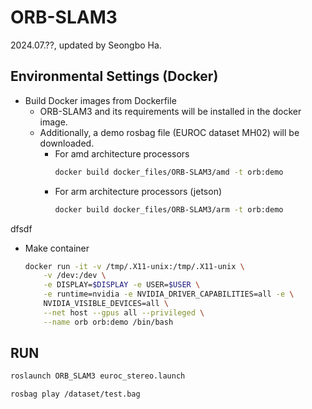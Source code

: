 # ORB-SLAM3
2024.07.??, updated by Seongbo Ha.

## Environmental Settings (Docker)
- Build Docker images from Dockerfile
  - ORB-SLAM3 and its requirements will be installed in the docker image.
  - Additionally, a demo rosbag file (EUROC dataset MH02) will be downloaded.
    - For amd architecture processors
        ```bash
        docker build docker_files/ORB-SLAM3/amd -t orb:demo
        ```
    - For arm architecture processors (jetson)
        ```bash
        docker build docker_files/ORB-SLAM3/arm -t orb:demo
        ```
dfsdf
- Make container
    ```bash
    docker run -it -v /tmp/.X11-unix:/tmp/.X11-unix \
        -v /dev:/dev \
        -e DISPLAY=$DISPLAY -e USER=$USER \
        -e runtime=nvidia -e NVIDIA_DRIVER_CAPABILITIES=all -e \
        NVIDIA_VISIBLE_DEVICES=all \
        --net host --gpus all --privileged \
        --name orb orb:demo /bin/bash
    ```

## RUN

```bash
roslaunch ORB_SLAM3 euroc_stereo.launch
```

```bash
rosbag play /dataset/test.bag
```